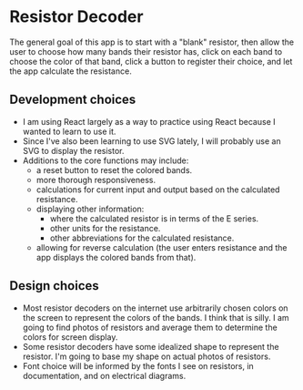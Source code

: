 # Resistor Decoder

The general goal of this app is to start with a "blank" resistor, then allow the user to choose how many bands their resistor has, click on each band to choose the color of that band, click a button to register their choice, and let the app calculate the resistance.


## Development choices
* I am using React largely as a way to practice using React because I wanted to learn to use it.
* Since I've also been learning to use SVG lately, I will probably use an SVG to display the resistor.
* Additions to the core functions may include:
  * a reset button to reset the colored bands.
  * more thorough responsiveness.
  * calculations for current input and output based on the calculated resistance.
  * displaying other information:
      * where the calculated resistor is in terms of the E series.
      * other units for the resistance.
      * other abbreviations for the calculated resistance.
  * allowing for reverse calculation (the user enters resistance and the app displays the colored bands from that).


## Design choices
* Most resistor decoders on the internet use arbitrarily chosen colors on the screen to represent the colors of the bands. I think that is silly. I am going to find photos of resistors and average them to determine the colors for screen display.
* Some resistor decoders have some idealized shape to represent the resistor. I'm going to base my shape on actual photos of resistors. 
* Font choice will be informed by the fonts I see on resistors, in documentation, and on electrical diagrams.
